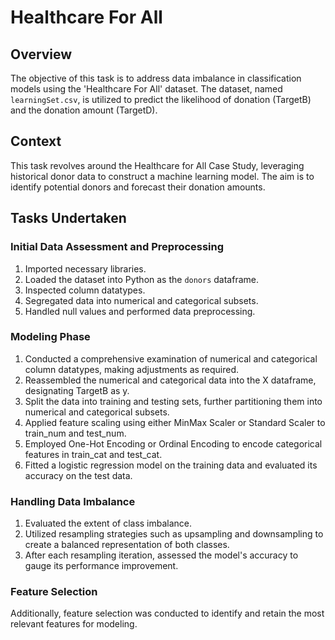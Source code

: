 # Healthcare For All

## Overview

The objective of this task is to address data imbalance in classification models using the 'Healthcare For All' dataset. The dataset, named `learningSet.csv`, is utilized to predict the likelihood of donation (TargetB) and the donation amount (TargetD).

## Context

This task revolves around the Healthcare for All Case Study, leveraging historical donor data to construct a machine learning model. The aim is to identify potential donors and forecast their donation amounts.

## Tasks Undertaken

### Initial Data Assessment and Preprocessing

1. Imported necessary libraries.
2. Loaded the dataset into Python as the `donors` dataframe.
3. Inspected column datatypes.
4. Segregated data into numerical and categorical subsets.
5. Handled null values and performed data preprocessing.

### Modeling Phase

1. Conducted a comprehensive examination of numerical and categorical column datatypes, making adjustments as required.
2. Reassembled the numerical and categorical data into the X dataframe, designating TargetB as y.
3. Split the data into training and testing sets, further partitioning them into numerical and categorical subsets.
4. Applied feature scaling using either MinMax Scaler or Standard Scaler to train_num and test_num.
5. Employed One-Hot Encoding or Ordinal Encoding to encode categorical features in train_cat and test_cat.
6. Fitted a logistic regression model on the training data and evaluated its accuracy on the test data.

### Handling Data Imbalance

1. Evaluated the extent of class imbalance.
2. Utilized resampling strategies such as upsampling and downsampling to create a balanced representation of both classes.
3. After each resampling iteration, assessed the model's accuracy to gauge its performance improvement.

### Feature Selection

Additionally, feature selection was conducted to identify and retain the most relevant features for modeling. 
